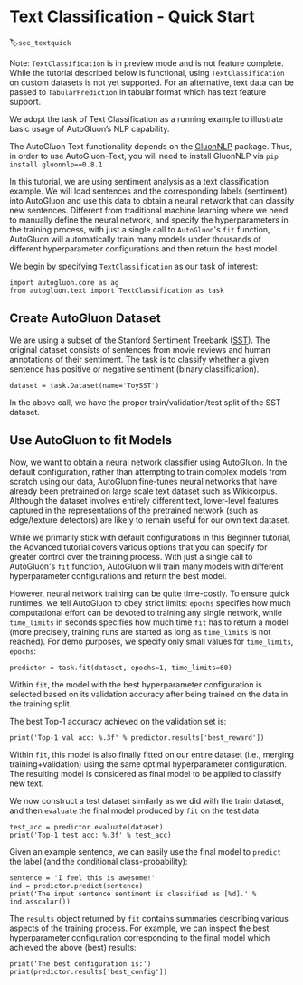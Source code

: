 # Text Classification - Quick Start
:label:`sec_textquick`

Note: `TextClassification` is in preview mode and is not feature complete. While the tutorial described below is functional, using `TextClassification` on custom datasets is not yet supported.
For an alternative, text data can be passed to `TabularPrediction` in tabular format which has text feature support.

We adopt the task of Text Classification as a running example to illustrate basic usage of AutoGluon’s NLP capability.

The AutoGluon Text functionality depends on the [GluonNLP](https://gluon-nlp.mxnet.io/) package. 
Thus, in order to use AutoGluon-Text, you will need to install GluonNLP via `pip install gluonnlp==0.8.1`

In this tutorial, we are using sentiment analysis as a text classification example. We will load sentences and the 
corresponding labels (sentiment) into AutoGluon and use this data to obtain a neural network that can classify new sentences. 
Different from traditional machine learning where we need to manually define the neural network, and specify 
the hyperparameters in the training process, with just a single call to `AutoGluon`'s `fit` function, 
AutoGluon will automatically train many models under thousands of different hyperparameter configurations and then return the best model.

We begin by specifying `TextClassification` as our task of interest:

```{.python .input}
import autogluon.core as ag
from autogluon.text import TextClassification as task
```


## Create AutoGluon Dataset
We are using a subset of the Stanford Sentiment Treebank ([SST](https://nlp.stanford.edu/sentiment/)).
The original dataset consists of sentences from movie reviews and human annotations of their sentiment.
The task is to classify whether a given sentence has positive or negative sentiment (binary classification).

```{.python .input}
dataset = task.Dataset(name='ToySST')
```

In the above call, we have the proper train/validation/test split of the SST dataset.


## Use AutoGluon to fit Models

Now, we want to obtain a neural network classifier using AutoGluon. In the default configuration, rather than attempting to train complex models from scratch using our data, AutoGluon fine-tunes neural networks that have already been pretrained on large scale text dataset such as Wikicorpus. Although the dataset involves entirely different text, lower-level features captured in the representations of the pretrained network (such as edge/texture detectors) are likely to remain useful for our own text dataset.  

While we primarily stick with default configurations in this Beginner tutorial, the Advanced tutorial covers various options that you can specify for greater control over the training process. With just a single call to AutoGluon's `fit` function, AutoGluon will train many models with different hyperparameter configurations and return the best model.

However, neural network training can be quite time-costly. To ensure quick runtimes,
we tell AutoGluon to obey strict limits: `epochs` specifies how much
computational effort can be devoted to training any single network, while `time_limits`
in seconds specifies how much time `fit` has to return a model (more
precisely, training runs are started as long as `time_limits` is not reached).
For demo purposes, we specify only small values for `time_limits`, `epochs`:

```{.python .input}
predictor = task.fit(dataset, epochs=1, time_limits=60)
```

Within `fit`, the model with the best hyperparameter configuration is selected based on its validation accuracy after being trained on the data in the training split.  

The best Top-1 accuracy achieved on the validation set is:

```{.python .input}
print('Top-1 val acc: %.3f' % predictor.results['best_reward'])
```

Within `fit`, this model is also finally fitted on our entire dataset (i.e., merging training+validation) using the same optimal hyperparameter configuration. The resulting model is considered as final model to be applied to classify new text.

We now construct a test dataset similarly as we did with the train dataset, and then `evaluate` the final model produced by `fit` on the test data:

```{.python .input}
test_acc = predictor.evaluate(dataset)
print('Top-1 test acc: %.3f' % test_acc)
```

Given an example sentence, we can easily use the final model to `predict` the label (and the conditional class-probability):

```{.python .input}
sentence = 'I feel this is awesome!'
ind = predictor.predict(sentence)
print('The input sentence sentiment is classified as [%d].' % ind.asscalar())
```

The `results` object returned by `fit` contains summaries describing various aspects of the training process.
For example, we can inspect the best hyperparameter configuration corresponding to the final model which achieved the above (best) results:

```{.python .input}
print('The best configuration is:')
print(predictor.results['best_config'])
```

